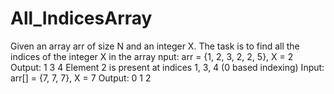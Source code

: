 # All_IndicesArray
Given an array arr of size N and an integer X. The task is to find all the indices of the integer X in the array
nput: arr = {1, 2, 3, 2, 2, 5}, X = 2
Output: 1 3 4
Element 2 is present at indices 1, 3, 4 (0 based indexing)
Input: arr[] = {7, 7, 7}, X = 7
Output: 0 1 2
